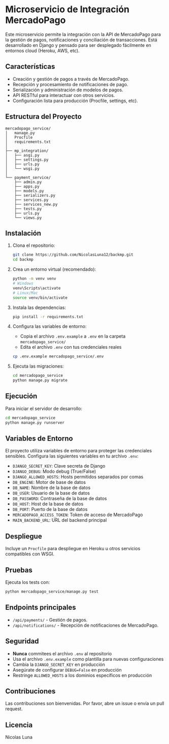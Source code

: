 # Microservicio de Integración MercadoPago

Este microservicio permite la integración con la API de MercadoPago para la gestión de pagos, notificaciones y conciliación de transacciones. Está desarrollado en Django y pensado para ser desplegado fácilmente en entornos cloud (Heroku, AWS, etc).

## Características

- Creación y gestión de pagos a través de MercadoPago.
- Recepción y procesamiento de notificaciones de pago.
- Serialización y administración de modelos de pagos.
- API RESTful para interactuar con otros servicios.
- Configuración lista para producción (Procfile, settings, etc).

## Estructura del Proyecto

```
mercadopago_service/
│   manage.py
│   Procfile
│   requirements.txt
│
├── mp_integration/
│   ├── asgi.py
│   ├── settings.py
│   ├── urls.py
│   └── wsgi.py
│
└── payment_service/
    ├── admin.py
    ├── apps.py
    ├── models.py
    ├── serializers.py
    ├── services.py
    ├── services_new.py
    ├── tests.py
    ├── urls.py
    └── views.py
```

## Instalación

1. Clona el repositorio:
   ```bash
   git clone https://github.com/NicolasLuna12/backmp.git
   cd backmp
   ```

2. Crea un entorno virtual (recomendado):
   ```bash
   python -m venv venv
   # Windows
   venv\Scripts\activate
   # Linux/Mac
   source venv/bin/activate
   ```

3. Instala las dependencias:
   ```bash
   pip install -r requirements.txt
   ```

4. Configura las variables de entorno:
   - Copia el archivo `.env.example` a `.env` en la carpeta `mercadopago_service/`
   - Edita el archivo `.env` con tus credenciales reales
   ```bash
   cp .env.example mercadopago_service/.env
   ```

5. Ejecuta las migraciones:
   ```bash
   cd mercadopago_service
   python manage.py migrate
   ```

## Ejecución

Para iniciar el servidor de desarrollo:

```bash
cd mercadopago_service
python manage.py runserver
```

## Variables de Entorno

El proyecto utiliza variables de entorno para proteger las credenciales sensibles. Configura las siguientes variables en tu archivo `.env`:

- `DJANGO_SECRET_KEY`: Clave secreta de Django
- `DJANGO_DEBUG`: Modo debug (True/False)
- `DJANGO_ALLOWED_HOSTS`: Hosts permitidos separados por comas
- `DB_ENGINE`: Motor de base de datos
- `DB_NAME`: Nombre de la base de datos
- `DB_USER`: Usuario de la base de datos
- `DB_PASSWORD`: Contraseña de la base de datos
- `DB_HOST`: Host de la base de datos
- `DB_PORT`: Puerto de la base de datos
- `MERCADOPAGO_ACCESS_TOKEN`: Token de acceso de MercadoPago
- `MAIN_BACKEND_URL`: URL del backend principal

## Despliegue

Incluye un `Procfile` para despliegue en Heroku u otros servicios compatibles con WSGI.

## Pruebas

Ejecuta los tests con:

```bash
python mercadopago_service/manage.py test
```

## Endpoints principales

- `/api/payments/` - Gestión de pagos.
- `/api/notifications/` - Recepción de notificaciones de MercadoPago.

## Seguridad

- **Nunca** commitees el archivo `.env` al repositorio
- Usa el archivo `.env.example` como plantilla para nuevas configuraciones
- Cambia la `DJANGO_SECRET_KEY` en producción
- Asegúrate de configurar `DEBUG=False` en producción
- Restringe `ALLOWED_HOSTS` a los dominios específicos en producción

## Contribuciones

Las contribuciones son bienvenidas. Por favor, abre un issue o envía un pull request.

## Licencia

Nicolas Luna
